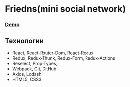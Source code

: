 # Friedns(mini social network)

### [Demo](https://kir58.github.io/Friedns/)

## Технологии
- React, React-Router-Dom, React-Redux
- Redux, Redux-Thunk, Redux-Form, Redux-Actions
- Reselect, Prop-Types, 
- Webpack, Git, GitHub
- Axios, Lodash
- HTML5, CSS3